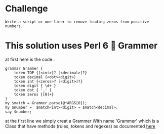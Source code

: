 # Challenge
`Write a script or one-liner to remove leading zeros from positive numbers.`
# This solution uses Perl 6 :butterfly: Grammer
at first here is the code : 
```perl6
grammar Grammer {
    token TOP {[<int>]? [<decimal>]?}
    token decimal {<dot><digit>}
    token int {<zeros>? [<digit>]?}
    token digit { \d+ }
    token dot { '.' }
    token zeros {[0]+}
}
my $match = Grammer.parse(@*ARGS[0]);
my $number =  $match<int><digit> ~ $match<decimal>;
say $number;
```
at the first line we simply creat a Grammer With name 'Grammer' which is a Class that have methods (rules, tokens and regexes)
as documented [here](https://docs.perl6.org/language/grammars)
